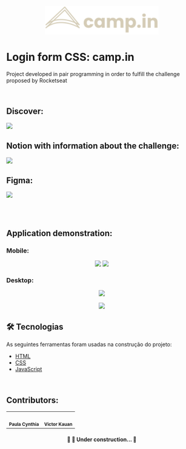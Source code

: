 <p align="center"><img src="./assets/images/logo.svg" width="300"></p>

# Login form CSS: camp.in
<p>Project developed in pair programming in order to fulfill the challenge proposed by Rocketseat</p>

 <br> 

<h2>Discover:</h2>
<a href="https://app.rocketseat.com.br/discover/challenges/login-form-css"><img src="https://img.shields.io/static/v1?label=DISCOVER&message=ROCKETSEAT&color=7159c1&style=for-the-badge&logo=ghost"/></a>

<h2>Notion with information about the challenge: </h2>
<a href="https://efficient-sloth-d85.notion.site/Desafio-Login-Form-CSS-a10caea5a183494e97eb9ce4f33536b3"><img src="https://img.shields.io/static/v1?label=camp.in&message=NOTION&color=fff&style=for-the-badge&logo=Notion"/></a>

<h2>Figma: </h2>
<a href="https://www.figma.com/file/roXPPTLLRgzNg7M7sDYDR4/Troqueiro?node-id=14%3A67"><img src="https://img.shields.io/static/v1?label=camp.in&message=FIGMA&color=f24e1e&style=for-the-badge&logo=Figma"/></a>

<br> <br>

<h2>Application demonstration:</h2>
<h3>Mobile:</h3>
<p align="center">
  <img src="https://i.imgur.com/dZ2QSDI.png" width="300">
  <img src="https://i.imgur.com/znstFiU.png" width="300">
</p>

<h3>Desktop:</h3>
<p align="center"><img src="https://i.imgur.com/iUJCHwr.png" width="700"</p>
<p align="center"><img src="https://i.imgur.com/rftuHAm.png" width="700"</p>

<br> 

## 🛠 Tecnologias

As seguintes ferramentas foram usadas na construção do projeto:

- [HTML](https://devdocs.io/html/)
- [CSS](https://devdocs.io/css/)
- [JavaScript](https://devdocs.io/javascript/)

 <br> 

<h2>Contributors:</h2>
<table>
  <tr>
    <td align="center"><img style="border-radius: 50%;" src="https://github.com/paulacynthia.png" width="100px;" alt=""/><br /><sub><b>Paula Cynthia</b></td>
    <td align="center"><img style="border-radius: 50%;" src="https://github.com/victorkauan.png" width="100px;" alt=""/><br /><sub><b>Victor Kauan</b></td>
  </tr>

</table>


<h4 align="center"> 
	🚧 🚀 Under construction...  🚧
</h4>
